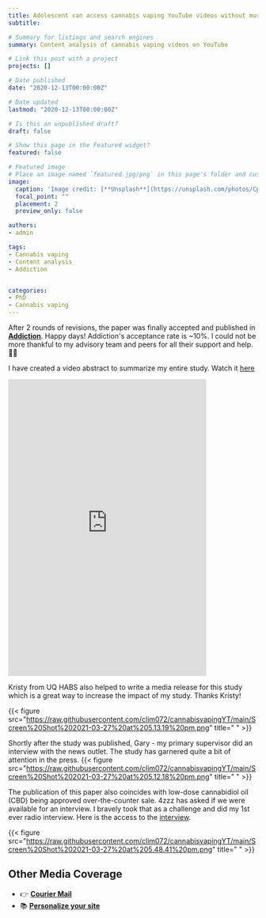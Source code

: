 ```yaml
---
title: Adolescent can access cannabis vaping YouTube videos without much restriction   
subtitle:        

# Summary for listings and search engines
summary: Content analysis of cannabis vaping videos on YouTube

# Link this post with a project
projects: []

# Date published
date: "2020-12-13T00:00:00Z"

# Date updated
lastmod: "2020-12-13T00:00:00Z"

# Is this an unpublished draft?
draft: false

# Show this page in the Featured widget?
featured: false

# Featured image
# Place an image named `featured.jpg/png` in this page's folder and customize its options here.
image:
  caption: 'Image credit: [**Unsplash**](https://unsplash.com/photos/CpkOjOcXdUY)'
  focal_point: ""
  placement: 2
  preview_only: false

authors:
- admin

tags:
- Cannabis vaping
- Content analysis
- Addiction


categories:
- PhD
- Cannabis vaping
---
```


After 2 rounds of revisions, the paper was finally accepted and published in [**Addiction**](https://onlinelibrary.wiley.com/doi/abs/10.1111/add.15424). Happy days! Addiction's acceptance rate is ~10%. I could not be more thankful to my advisory team and peers for all their support and help. 🦄✨ 

I have created a video abstract to summarize my entire study. Watch it [here](https://www.youtube.com/watch?v=Mx2Ctvv9I-Y)

<iframe width="400" height="600" src="https://www.youtube.com/embed/Mx2Ctvv9I-Y" title="YouTube video player" frameborder="0" allow="accelerometer; autoplay; clipboard-write; encrypted-media; gyroscope; picture-in-picture" allowfullscreen></iframe>

Kristy from UQ HABS also helped to write a media release for this study which is a great way to increase the impact of my study. Thanks Kristy!

{{< figure src="https://raw.githubusercontent.com/clim072/cannabisvapingYT/main/Screen%20Shot%202021-03-27%20at%205.13.19%20pm.png" title=" " >}}

Shortly after the study was published, Gary - my primary supervisor did an interview with the news outlet. The study has garnered quite a bit of attention in the press.
{{< figure src="https://raw.githubusercontent.com/clim072/cannabisvapingYT/main/Screen%20Shot%202021-03-27%20at%205.12.18%20pm.png" title=" " >}}

The publication of this paper also coincides with low-dose cannabidiol oil (CBD) being approved over-the-counter sale. 4zzz has asked if we were available for an interview. I bravely took that as a challenge and did my 1st ever radio interview. Here is the access to the [interview](https://www.4zzzfm.org.au/program/brisbane-line/2021-02-11%2012:00:00?fbclid=IwAR2nTOTTFRP54wyvRbhdj6doqP5aNJxAr6PCIcH-EZqHxTXFHCbFIx29S98).


{{< figure src="https://raw.githubusercontent.com/clim072/cannabisvapingYT/main/Screen%20Shot%202021-03-27%20at%205.48.41%20pm.png" title=" " >}}

## Other Media Coverage

- 👉 [**Courier Mail**](https://wowchemy.com/templates/)
- 📚 [**Personalize your site**](https://wowchemy.com/docs/)
 



